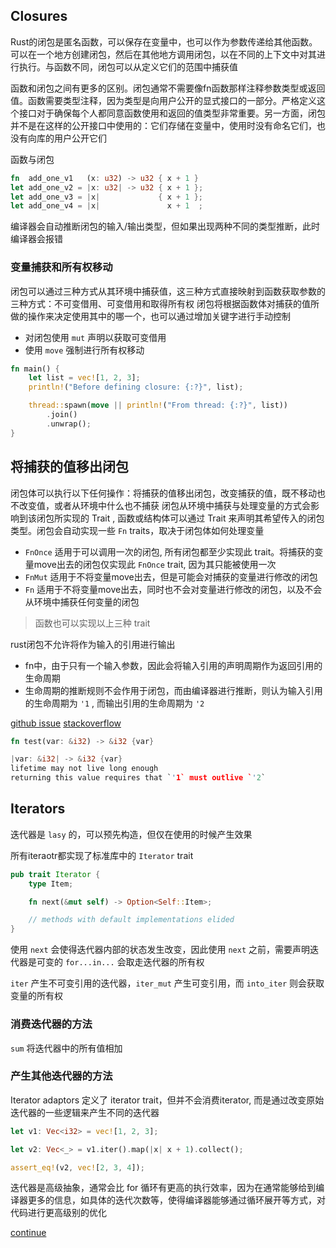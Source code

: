 ## Closures

Rust的闭包是匿名函数，可以保存在变量中，也可以作为参数传递给其他函数。可以在一个地方创建闭包，然后在其他地方调用闭包，以在不同的上下文中对其进行执行。与函数不同，闭包可以从定义它们的范围中捕获值

函数和闭包之间有更多的区别。闭包通常不需要像fn函数那样注释参数类型或返回值。函数需要类型注释，因为类型是向用户公开的显式接口的一部分。严格定义这个接口对于确保每个人都同意函数使用和返回的值类型非常重要。另一方面，闭包并不是在这样的公开接口中使用的：它们存储在变量中，使用时没有命名它们，也没有向库的用户公开它们

函数与闭包

```rust
fn  add_one_v1   (x: u32) -> u32 { x + 1 }
let add_one_v2 = |x: u32| -> u32 { x + 1 };
let add_one_v3 = |x|             { x + 1 };
let add_one_v4 = |x|               x + 1  ;
```

编译器会自动推断闭包的输入/输出类型，但如果出现两种不同的类型推断，此时编译器会报错

### 变量捕获和所有权移动

闭包可以通过三种方式从其环境中捕获值，这三种方式直接映射到函数获取参数的三种方式：不可变借用、可变借用和取得所有权
闭包将根据函数体对捕获的值所做的操作来决定使用其中的哪一个，也可以通过增加关键字进行手动控制
- 对闭包使用 `mut` 声明以获取可变借用
- 使用 `move` 强制进行所有权移动


```rust
fn main() {
    let list = vec![1, 2, 3];
    println!("Before defining closure: {:?}", list);

    thread::spawn(move || println!("From thread: {:?}", list))
        .join()
        .unwrap();
}
```

## 将捕获的值移出闭包

闭包体可以执行以下任何操作：将捕获的值移出闭包，改变捕获的值，既不移动也不改变值，或者从环境中什么也不捕获
闭包从环境中捕获与处理变量的方式会影响到该闭包所实现的 Trait , 函数或结构体可以通过 Trait 来声明其希望传入的闭包类型。闭包会自动实现一些 `Fn` traits，取决于闭包体如何处理变量
- `FnOnce` 适用于可以调用一次的闭包, 所有闭包都至少实现此 trait。将捕获的变量move出去的闭包仅实现此 `FnOnce` trait, 因为其只能被使用一次
- `FnMut` 适用于不将变量move出去，但是可能会对捕获的变量进行修改的闭包
- `Fn` 适用于不将变量move出去，同时也不会对变量进行修改的闭包，以及不会从环境中捕获任何变量的闭包

> 函数也可以实现以上三种 trait 


rust闭包不允许将作为输入的引用进行输出
- fn中，由于只有一个输入参数，因此会将输入引用的声明周期作为返回引用的生命周期
- 生命周期的推断规则不会作用于闭包，而由编译器进行推断，则认为输入引用的生命周期为 `'1` , 而输出引用的生命周期为 `'2`

[github issue](https://github.com/rust-lang/rust/issues/56537)
[stackoverflow](https://stackoverflow.com/questions/63843906/why-can-i-not-return-a-reference-from-a-closure)

```rust
fn test(var: &i32) -> &i32 {var}

|var: &i32| -> &i32 {var}
lifetime may not live long enough
returning this value requires that `'1` must outlive `'2`
```

## Iterators

迭代器是 `lasy` 的，可以预先构造，但仅在使用的时候产生效果

所有iteraotr都实现了标准库中的 `Iterator` trait

```rust
pub trait Iterator {
    type Item;

    fn next(&mut self) -> Option<Self::Item>;

    // methods with default implementations elided
}
```

使用 `next` 会使得迭代器内部的状态发生改变，因此使用 `next` 之前，需要声明迭代器是可变的
`for...in...` 会取走迭代器的所有权

`iter` 产生不可变引用的迭代器，`iter_mut` 产生可变引用，而 `into_iter` 则会获取变量的所有权

### 消费迭代器的方法

`sum` 将迭代器中的所有值相加

### 产生其他迭代器的方法

Iterator adaptors 定义了 iterator trait，但并不会消费iterator, 而是通过改变原始迭代器的一些逻辑来产生不同的迭代器

```rust
let v1: Vec<i32> = vec![1, 2, 3];

let v2: Vec<_> = v1.iter().map(|x| x + 1).collect();

assert_eq!(v2, vec![2, 3, 4]);
```

迭代器是高级抽象，通常会比 for 循环有更高的执行效率，因为在通常能够给到编译器更多的信息，如具体的迭代次数等，使得编译器能够通过循环展开等方式，对代码进行更高级别的优化

[continue](https://doc.rust-lang.org/book/ch13-03-improving-our-io-project.html)
